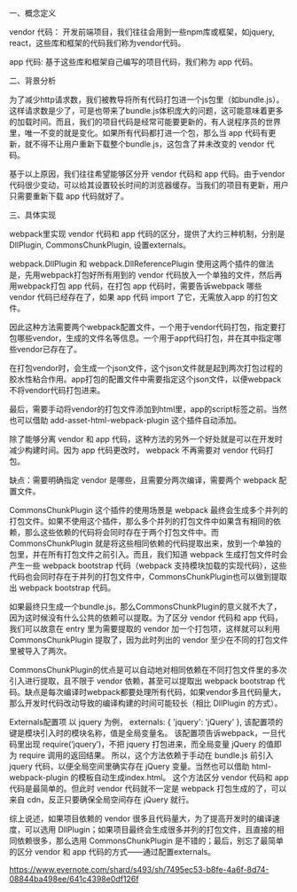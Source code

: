 
一、概念定义

vendor 代码：
开发前端项目，我们往往会用到一些npm库或框架，如jquery, react，这些库和框架的代码我们称为vendor代码。

app 代码:
基于这些库和框架自己编写的项目代码，我们称为 app 代码。

二、背景分析

为了减少http请求数，我们被教导将所有代码打包进一个js包里（如bundle.js）。这样请求数是少了，可是也带来了bundle.js体积庞大的问题，这可能意味着更多的加载时间。而且，我们的项目代码是经常可能要更新的，有人说程序员的世界里，唯一不变的就是变化。如果所有代码都打进一个包，那么当 app 代码有更新，就不得不让用户重新下载整个bundle.js，这包含了并未改变的 vendor 代码。

基于以上原因，我们往往希望能够区分开 vendor 代码和 app 代码。由于vendor 代码很少变动，可以给其设置较长时间的浏览器缓存。当我们的项目有更新，用户只需要重新下载 app 代码就好了。

三、具体实现

webpack里实现 vendor 代码和 app 代码的区分，提供了大约三种机制，分别是DllPlugin, CommonsChunkPlugin, 设置externals。

webpack.DllPlugin 和 webpack.DllReferencePlugin
使用这两个插件的做法是，先用webpack打包好所有用到的 vendor 代码放入一个单独的文件，然后再用webpack打包 app 代码，在打包 app 代码时，需要告诉webpack 哪些 vendor 代码已经存在了，如果 app 代码 import 了它，无需放入app 的打包文件。

因此这种方法需要两个webpack配置文件，一个用于vendor代码打包，指定要打包哪些vendor，生成的文件名等信息。一个用于app代码打包，并在其中指定哪些vendor已存在了。

在打包vendor时，会生成一个json文件，这个json文件就是起到两次打包过程的胶水性粘合作用。app打包的配置文件中需要指定这个json文件，以便webpack不将vendor代码打包进来。

最后，需要手动将vendor的打包文件添加到html里，app的script标签之前。当然也可以借助 add-asset-html-webpack-plugin 这个插件自动添加。

除了能够分离 vendor 和 app 代码，这种方法的另外一个好处就是可以在开发时减少构建时间。因为 app 代码更改时， webpack 不再需要对 vendor 代码打包。

缺点：需要明确指定 vendor 是哪些，且需要分两次编译，需要两个 webpack 配置文件。


CommonsChunkPlugin
这个插件的使用场景是 webpack 最终会生成多个并列的打包文件。如果不使用这个插件，那么多个并列的打包文件中如果含有相同的依赖，那么这些依赖的代码将会同时存在于两个打包文件中。而 CommonsChunkPlugin 就是将这些相同依赖的代码提取出来，放到一个单独的包里，并在所有打包文件之前引入。而且，我们知道 webpack 生成打包文件时会产生一些 webpack bootstrap 代码（webpack 支持模块加载的实现代码），这些代码也会同时存在于并列的打包文件中，CommonsChunkPlugin也可以做到提取出 webpack bootstrap 代码。

如果最终只生成一个bundle.js，那么CommonsChunkPlugin的意义就不大了，因为这时候没有什么公共的依赖可以提取。为了区分 vendor 代码和 app 代码，我们可以故意在 entry 里为需要提取的 vendor 加一个打包项，这样就可以利用 CommonsChunkPlugin 提取了，因为此时列出的 vendor 至少在不同的打包文件里被导入了两次。

CommonsChunkPlugin的优点是可以自动地对相同依赖在不同打包文件里的多次引入进行提取，且不限于 vendor 依赖，甚至可以提取出 webpack bootstrap 代码。缺点是每次编译时webpack都要处理所有代码，如果vendor多且代码量大，那么开发时代码改动导致的编译构建的时间可能较长（相比 DllPlugin 的方式）。

Externals配置项
以 jquery 为例，
externals: {
          'jquery': 'jQuery'
},
该配置项的键是模块引入时的模块名称，值是全局变量名。
该配置项告诉webpack，一旦代码里出现 require(‘jquery’)，不把 jquery 打包进来，而全局变量 jQuery 的值即为 require 调用的返回结果。
所以，这个方法依赖于手动在 bundle.js 前引入 jquery 代码，以便全局空间里确实存在 jQuery 变量。当然也可以借助 html-webpack-plugin 的模板自动生成index.html。
这个方法区分 vendor 代码和 app 代码是最简单的。但此时 vendor 代码就不一定是 webpack 打包生成的了，可以来自 cdn，反正只要确保全局空间存在 jQuery 就行。

综上说述，如果项目依赖的 vendor 很多且代码量大，为了提高开发时的编译速度，可以选用 DllPlugin；如果项目最终会生成很多并列的打包文件，且直接的相同依赖很多，那么选用 CommonsChunkPlugin 是不错的；最后，别忘了最简单的区分 vendor 和 app 代码的方式——通过配置externals。



https://www.evernote.com/shard/s493/sh/7495ec53-b8fe-4a6f-8d74-08844ba498ee/641c4398e0df126f
